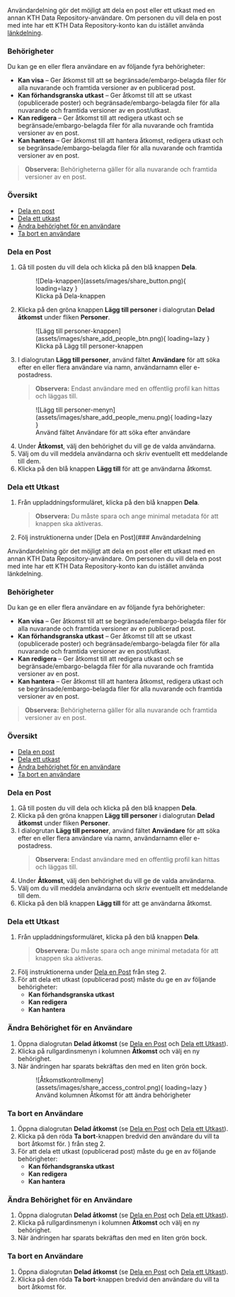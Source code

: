 Användardelning gör det möjligt att dela en post eller ett utkast med en annan KTH Data Repository-användare. Om personen du vill dela en post med inte har ett KTH Data Repository-konto kan du istället använda [länkdelning](link_sharing.md).

### Behörigheter

Du kan ge en eller flera användare en av följande fyra behörigheter:

- **Kan visa** – Ger åtkomst till att se begränsade/embargo-belagda filer för alla nuvarande och framtida versioner av en publicerad post.  
- **Kan förhandsgranska utkast** – Ger åtkomst till att se utkast (opublicerade poster) och begränsade/embargo-belagda filer för alla nuvarande och framtida versioner av en post/utkast.  
- **Kan redigera** – Ger åtkomst till att redigera utkast och se begränsade/embargo-belagda filer för alla nuvarande och framtida versioner av en post.  
- **Kan hantera** – Ger åtkomst till att hantera åtkomst, redigera utkast och se begränsade/embargo-belagda filer för alla nuvarande och framtida versioner av en post.  

> **Observera:** Behörigheterna gäller för alla nuvarande och framtida versioner av en post.

### Översikt

- [Dela en post](#dela-en-post)
- [Dela ett utkast](#dela-ett-utkast)
- [Ändra behörighet för en användare](#andra-behorighet-for-en-anvandare)
- [Ta bort en användare](#ta-bort-en-anvandare)

### Dela en Post

1. Gå till posten du vill dela och klicka på den blå knappen **Dela**.
      <figure markdown="span">
      ![Dela-knappen](assets/images/share_button.png){ loading=lazy }
      <figcaption>Klicka på Dela-knappen</figcaption>
      </figure>
2. Klicka på den gröna knappen **Lägg till personer** i dialogrutan **Delad åtkomst** under fliken **Personer**.  
      <figure markdown="span">
      ![Lägg till personer-knappen](assets/images/share_add_people_btn.png){ loading=lazy }
      <figcaption>Klicka på Lägg till personer-knappen</figcaption>
      </figure>
3. I dialogrutan **Lägg till personer**, använd fältet **Användare** för att söka efter en eller flera användare via namn, användarnamn eller e-postadress.  
   > **Observera:** Endast användare med en offentlig profil kan hittas och läggas till.
      <figure markdown="span">
      ![Lägg till personer-menyn](assets/images/share_add_people_menu.png){ loading=lazy }
      <figcaption>Använd fältet Användare för att söka efter användare</figcaption>
      </figure>
4. Under **Åtkomst**, välj den behörighet du vill ge de valda användarna.
5. Välj om du vill meddela användarna och skriv eventuellt ett meddelande till dem.
6. Klicka på den blå knappen **Lägg till** för att ge användarna åtkomst.
 
### Dela ett Utkast

1. Från uppladdningsformuläret, klicka på den blå knappen **Dela**.
   > **Observera:** Du måste spara och ange minimal metadata för att knappen ska aktiveras.
2. Följ instruktionerna under [Dela en Post](### Användardelning

Användardelning gör det möjligt att dela en post eller ett utkast med en annan KTH Data Repository-användare. Om personen du vill dela en post med inte har ett KTH Data Repository-konto kan du istället använda länkdelning.

### Behörigheter

Du kan ge en eller flera användare en av följande fyra behörigheter:

- **Kan visa** – Ger åtkomst till att se begränsade/embargo-belagda filer för alla nuvarande och framtida versioner av en publicerad post.
- **Kan förhandsgranska utkast** – Ger åtkomst till att se utkast (opublicerade poster) och begränsade/embargo-belagda filer för alla nuvarande och framtida versioner av en post/utkast.
- **Kan redigera** – Ger åtkomst till att redigera utkast och se begränsade/embargo-belagda filer för alla nuvarande och framtida versioner av en post.
- **Kan hantera** – Ger åtkomst till att hantera åtkomst, redigera utkast och se begränsade/embargo-belagda filer för alla nuvarande och framtida versioner av en post.

> **Observera:** Behörigheterna gäller för alla nuvarande och framtida versioner av en post.

### Översikt

- [Dela en post](#dela-en-post)
- [Dela ett utkast](#dela-ett-utkast)
- [Ändra behörighet för en användare](#andra-behorighet-for-en-anvandare)
- [Ta bort en användare](#ta-bort-en-anvandare)

### Dela en Post

1. Gå till posten du vill dela och klicka på den blå knappen **Dela**.
2. Klicka på den gröna knappen **Lägg till personer** i dialogrutan **Delad åtkomst** under fliken **Personer**.
3. I dialogrutan **Lägg till personer**, använd fältet **Användare** för att söka efter en eller flera användare via namn, användarnamn eller e-postadress.
   > **Observera:** Endast användare med en offentlig profil kan hittas och läggas till.
4. Under **Åtkomst**, välj den behörighet du vill ge de valda användarna.
5. Välj om du vill meddela användarna och skriv eventuellt ett meddelande till dem.
6. Klicka på den blå knappen **Lägg till** för att ge användarna åtkomst.

### Dela ett Utkast

1. Från uppladdningsformuläret, klicka på den blå knappen **Dela**.
   > **Observera:** Du måste spara och ange minimal metadata för att knappen ska aktiveras.
2. Följ instruktionerna under [Dela en Post](#dela-en-post) från steg 2.
3. För att dela ett utkast (opublicerad post) måste du ge en av följande behörigheter:
   - **Kan förhandsgranska utkast**
   - **Kan redigera**
   - **Kan hantera**

### Ändra Behörighet för en Användare

1. Öppna dialogrutan **Delad åtkomst** (se [Dela en Post](#dela-en-post) och [Dela ett Utkast](#dela-ett-utkast)).
2. Klicka på rullgardinsmenyn i kolumnen **Åtkomst** och välj en ny behörighet.
3. När ändringen har sparats bekräftas den med en liten grön bock.
      <figure markdown="span">
      ![Åtkomstkontrollmeny](assets/images/share_access_control.png){ loading=lazy }
      <figcaption>Använd kolumnen Åtkomst för att ändra behörigheter</figcaption>
      </figure>
### Ta bort en Användare

1. Öppna dialogrutan **Delad åtkomst** (se [Dela en Post](#dela-en-post) och [Dela ett Utkast](#dela-ett-utkast)).
2. Klicka på den röda **Ta bort**-knappen bredvid den användare du vill ta bort åtkomst för.
) från steg 2.  
3. För att dela ett utkast (opublicerad post) måste du ge en av följande behörigheter:
   - **Kan förhandsgranska utkast**
   - **Kan redigera**
   - **Kan hantera**

### Ändra Behörighet för en Användare

1. Öppna dialogrutan **Delad åtkomst** (se [Dela en Post](#dela-en-post) och [Dela ett Utkast](#dela-ett-utkast)).
2. Klicka på rullgardinsmenyn i kolumnen **Åtkomst** och välj en ny behörighet.
3. När ändringen har sparats bekräftas den med en liten grön bock.

### Ta bort en Användare

1. Öppna dialogrutan **Delad åtkomst** (se [Dela en Post](#dela-en-post) och [Dela ett Utkast](#dela-ett-utkast)).
2. Klicka på den röda **Ta bort**-knappen bredvid den användare du vill ta bort åtkomst för.
